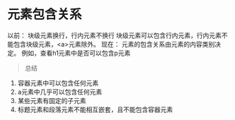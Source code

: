 # 元素包含关系
以前：
块级元素换行，行内元素不换行
块级元素可以包含行内元素，行内元素不能包含块级元素，\<a>元素除外。
现在：
元素的包含关系由元素的内容类别决定。
例如，查看h1元素中是否可以包含p元素

> 总结
1. 容器元素中可以包含任何元素
2. a元素中几乎可以包含任何元素
3. 某些元素有固定的子元素
4. 标题元素和段落元素不能相互嵌套，且不能包含容器元素